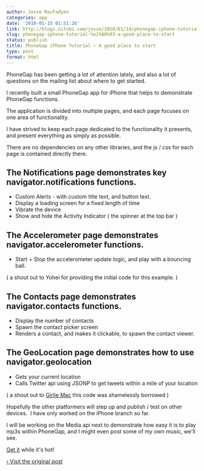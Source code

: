 ```yaml
---
author: Jesse MacFadyen
categories: app
date: '2010-01-15 01:51:26'
link: http://blogs.nitobi.com/jesse/2010/01/14/phonegap-iphone-tutorial-a-good-place-to-start/
slug: phonegap-iphone-tutorial-%e2%80%93-a-good-place-to-start
status: publish
title: PhoneGap iPhone Tutorial – A good place to start
type: post
format: html
---
```


PhoneGap has been getting a lot of attention lately, and also a lot of questions on the mailing list about where to get started.

I recently built a small PhoneGap app for iPhone that helps to demonstrate PhoneGap functions.

The application is divided into multiple pages, and each page focuses on one area of functionality.

I have strived to keep each page dedicated to the functionality it presents, and present everything as simply as possible.

There are no dependencies on any other libraries, and the js / css for each page is contained directly there.

## The Notifications page demonstrates key navigator.notifications functions.

* Custom Alerts - with custom title text, and button text.
* Display a loading screen for a fixed length of time
* Vibrate the device
* Show and hide the Activity Indicator ( the spinner at the top bar )

## The Accelerometer page demonstrates navigator.accelerometer functions.

* Start + Stop the accelerometer update logic, and play with a bouncing ball.

( a shout out to Yohei for providing the initial code for this example. )

## The Contacts page demonstrates navigator.contacts functions.

* Display the number of contacts
* Spawn the contact picker screen
* Renders a contact, and makes it clickable, to spawn the contact viewer.

## The GeoLocation page demonstrates how to use navigator.geolocation

* Gets your current location
* Calls Twitter api using JSONP to get tweets within a mile of your location

( a shout out to [Girlie Mac](http://girliemac.com/blog/) this code was shamelessly borrowed )

Hopefully the other platformers will step up and publish / test on other devices.  I have only worked on the iPhone branch so far.

I will be working on the Media api next to demonstrate how easy it is to play mp3s within PhoneGap, and I might even post some of my own music, we'll see.

[Get it](http://github.com/phonegap/phonegap-iphone) while it's hot!

[› Visit the original post](http://blogs.nitobi.com/jesse/2010/01/14/phonegap-iphone-tutorial-a-good-place-to-start/)
